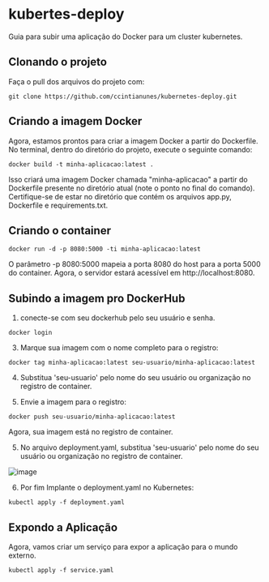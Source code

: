 # kubertes-deploy
Guia para subir uma aplicação do Docker para um cluster kubernetes.

## Clonando o projeto
Faça o pull dos arquivos do projeto com: 
```
git clone https://github.com/ccintianunes/kubernetes-deploy.git
```
## Criando a imagem Docker
Agora, estamos prontos para criar a imagem Docker a partir do Dockerfile. No terminal, dentro do diretório do projeto, execute o seguinte comando:
```
docker build -t minha-aplicacao:latest . 
```
Isso criará uma imagem Docker chamada "minha-aplicacao" a partir do Dockerfile presente no diretório atual (note o ponto no final do comando).
Certifique-se de estar no diretório que contém os arquivos app.py, Dockerfile e requirements.txt.

## Criando o container 
```
docker run -d -p 8080:5000 -ti minha-aplicacao:latest
```
O parâmetro -p 8080:5000 mapeia a porta 8080 do host para a porta 5000 do container. Agora, o servidor estará acessível em http://localhost:8080.

## Subindo a imagem pro DockerHub
1. conecte-se com seu dockerhub pelo seu usuário e senha.
```   
docker login
```
3. Marque sua imagem com o nome completo para o registro:
```
docker tag minha-aplicacao:latest seu-usuario/minha-aplicacao:latest
```
4. Substitua 'seu-usuario' pelo nome do seu usuário ou organização no registro de container.

5. Envie a imagem para o registro:
```
docker push seu-usuario/minha-aplicacao:latest
```
Agora, sua imagem está no registro de container.

5. No arquivo deployment.yaml, substitua 'seu-usuario' pelo nome do seu usuário ou organização no registro de container.

![image](https://github.com/ccintianunes/kubernetes-deploy/assets/110416764/b3994842-7548-4869-a596-61ea92364119)


6. Por fim Implante o deployment.yaml no Kubernetes:
```
kubectl apply -f deployment.yaml
```
## Expondo a Aplicação
Agora, vamos criar um serviço para expor a aplicação para o mundo externo. 
```
kubectl apply -f service.yaml
```
